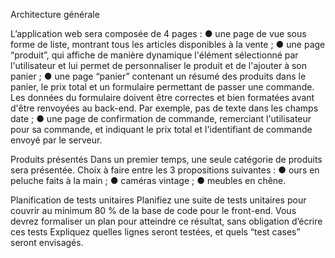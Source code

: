 Architecture générale

L’application web sera composée de 4 pages :
● une page de vue sous forme de liste, montrant tous les articles disponibles
à la vente ;
● une page “produit”, qui affiche de manière dynamique l'élément
sélectionné par l'utilisateur et lui permet de personnaliser le produit et de
l'ajouter à son panier ;
● une page “panier” contenant un résumé des produits dans le panier, le prix
total et un formulaire permettant de passer une commande. Les données
du formulaire doivent être correctes et bien formatées avant d'être
renvoyées au back-end. Par exemple, pas de texte dans les champs date ;
● une page de confirmation de commande, remerciant l'utilisateur pour sa
commande, et indiquant le prix total et l'identifiant de commande envoyé
par le serveur.

Produits présentés
Dans un premier temps, une seule catégorie de produits sera présentée.
Choix à faire entre les 3 propositions suivantes :
● ours en peluche faits à la main ;
● caméras vintage ;
● meubles en chêne.

Planification de tests unitaires
Planifiez une suite de tests unitaires pour couvrir au minimum 80 % de la base de
code pour le front-end. Vous devrez formaliser un plan pour atteindre ce résultat,
sans obligation d’écrire ces tests Expliquez quelles lignes seront testées, et quels
“test cases” seront envisagés.
